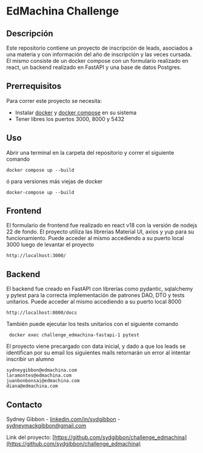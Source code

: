 # EdMachina Challenge
## Descripción

Este repositorio contiene un proyecto de inscripción de leads, asociados a una materia y con información del año de inscripción y las veces cursada. El mismo consiste de un docker compose con un formulario realizado en react, un backend realizado en FastAPI y una base de datos Postgres.

## Prerrequisitos

Para correr este proyecto se necesita:
 -  Instalar [docker](https://docs.docker.com/get-started/get-docker/) y [docker compose](https://docs.docker.com/compose/install/) en su sistema
 - Tener libres los puertos 3000, 8000 y 5432

## Uso

Abrir una terminal en la carpeta del repositorio y correr el siguiente comando

```
docker compose up --build
```
ó para versiones más viejas de docker
```
docker-compose up --build
```



## Frontend

El formulario de frontend fue realizado en react v18 con la versión de nodejs 22 de fondo. El proyecto utiliza las librerias Material UI, axios y yup para su funcionamiento. Puede acceder al mismo accediendo a su puerto local 3000 luego de levantar el proyecto
```
http://localhost:3000/
```

## Backend

El backend fue creado en FastAPI con librerías como pydantic, sqlalchemy y pytest para la correcta implementación de patrones DAO, DTO y tests unitarios. Puede acceder al mismo accediendo a su puerto local 8000
```
http://localhost:8000/docs
```
También puede ejecutar los tests unitarios con el siguiente comando
```
 docker exec challenge_edmachina-fastapi-1 pytest
```

El proyecto viene precargado con data inicial,  y  dado a que los leads se identifican por su email los siguientes mails retornarán un error al intentar inscribir un alumno
```
sydneygibbon@edmachina.com
laramontes@edmachina.com
juanbonbonsai@edmachina.com
diana@edmachina.com
```

## Contacto

Sydney Gibbon - [linkedin.com/in/sydgibbon](https://www.linkedin.com/in/sydgibbon/) - sydneymackgibbon@gmail.com

Link del proyecto: [https://github.com/sydgibbon/challenge_edmachina](https://github.com/sydgibbon/challenge_edmachina)